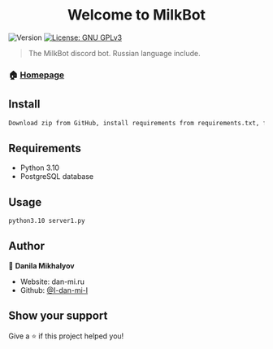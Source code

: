 <h1 align="center">Welcome to MilkBot</h1>
<p>
  <img alt="Version" src="https://img.shields.io/badge/version-4.1-blue.svg?cacheSeconds=2592000" />
  <a href="#" target="_blank">
    <img alt="License: GNU GPLv3" src="https://img.shields.io/badge/License-GNU GPLv3-yellow.svg" />
  </a>
</p>

> The MilkBot discord bot. Russian language include.

### 🏠 [Homepage](https://github.com/I-dan-mi-I/MilkBot)

## Install

```sh
Download zip from GitHub, install requirements from requirements.txt, fill gaps in settings.py, run init db.py for init your database
```

## Requirements
* Python 3.10
* PostgreSQL database

## Usage

```sh
python3.10 server1.py
```

## Author

👤 **Danila Mikhalyov**

* Website: dan-mi.ru
* Github: [@I-dan-mi-I](https://github.com/I-dan-mi-I)

## Show your support

Give a ⭐️ if this project helped you!
